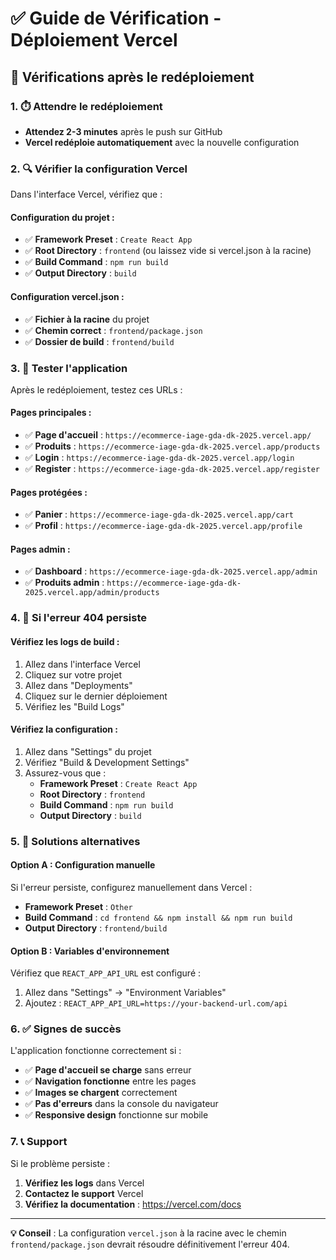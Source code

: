 # ✅ Guide de Vérification - Déploiement Vercel

## 🎯 Vérifications après le redéploiement

### 1. ⏱️ Attendre le redéploiement
- **Attendez 2-3 minutes** après le push sur GitHub
- **Vercel redéploie automatiquement** avec la nouvelle configuration

### 2. 🔍 Vérifier la configuration Vercel

Dans l'interface Vercel, vérifiez que :

#### Configuration du projet :
- ✅ **Framework Preset** : `Create React App`
- ✅ **Root Directory** : `frontend` (ou laissez vide si vercel.json à la racine)
- ✅ **Build Command** : `npm run build`
- ✅ **Output Directory** : `build`

#### Configuration vercel.json :
- ✅ **Fichier à la racine** du projet
- ✅ **Chemin correct** : `frontend/package.json`
- ✅ **Dossier de build** : `frontend/build`

### 3. 🚀 Tester l'application

Après le redéploiement, testez ces URLs :

#### Pages principales :
- ✅ **Page d'accueil** : `https://ecommerce-iage-gda-dk-2025.vercel.app/`
- ✅ **Produits** : `https://ecommerce-iage-gda-dk-2025.vercel.app/products`
- ✅ **Login** : `https://ecommerce-iage-gda-dk-2025.vercel.app/login`
- ✅ **Register** : `https://ecommerce-iage-gda-dk-2025.vercel.app/register`

#### Pages protégées :
- ✅ **Panier** : `https://ecommerce-iage-gda-dk-2025.vercel.app/cart`
- ✅ **Profil** : `https://ecommerce-iage-gda-dk-2025.vercel.app/profile`

#### Pages admin :
- ✅ **Dashboard** : `https://ecommerce-iage-gda-dk-2025.vercel.app/admin`
- ✅ **Produits admin** : `https://ecommerce-iage-gda-dk-2025.vercel.app/admin/products`

### 4. 🔧 Si l'erreur 404 persiste

#### Vérifiez les logs de build :
1. Allez dans l'interface Vercel
2. Cliquez sur votre projet
3. Allez dans "Deployments"
4. Cliquez sur le dernier déploiement
5. Vérifiez les "Build Logs"

#### Vérifiez la configuration :
1. Allez dans "Settings" du projet
2. Vérifiez "Build & Development Settings"
3. Assurez-vous que :
   - **Framework Preset** : `Create React App`
   - **Root Directory** : `frontend`
   - **Build Command** : `npm run build`
   - **Output Directory** : `build`

### 5. 🐛 Solutions alternatives

#### Option A : Configuration manuelle
Si l'erreur persiste, configurez manuellement dans Vercel :
- **Framework Preset** : `Other`
- **Build Command** : `cd frontend && npm install && npm run build`
- **Output Directory** : `frontend/build`

#### Option B : Variables d'environnement
Vérifiez que `REACT_APP_API_URL` est configuré :
1. Allez dans "Settings" → "Environment Variables"
2. Ajoutez : `REACT_APP_API_URL=https://your-backend-url.com/api`

### 6. ✅ Signes de succès

L'application fonctionne correctement si :
- ✅ **Page d'accueil se charge** sans erreur
- ✅ **Navigation fonctionne** entre les pages
- ✅ **Images se chargent** correctement
- ✅ **Pas d'erreurs** dans la console du navigateur
- ✅ **Responsive design** fonctionne sur mobile

### 7. 📞 Support

Si le problème persiste :
1. **Vérifiez les logs** dans Vercel
2. **Contactez le support** Vercel
3. **Vérifiez la documentation** : https://vercel.com/docs

---

**💡 Conseil** : La configuration `vercel.json` à la racine avec le chemin `frontend/package.json` devrait résoudre définitivement l'erreur 404. 